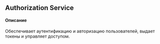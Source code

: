 ## Authorization Service
#### Описание
Обеспечивает аутентификацию и авторизацию пользователей, выдает токены и управляет доступом.